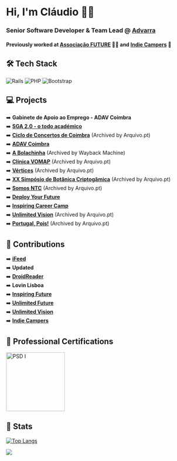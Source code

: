 # Hi, I'm Cláudio 👋😄
### Senior Software Developer & Team Lead @ [Advarra](https://www.advarra.com/)
#### Previously worked at [Associação FUTURE](https://inspiring.future.pt/) 👨‍🏫 and [Indie Campers](https://indiecampers.com/) 🚐

## 🛠 Tech Stack
![Rails](https://img.shields.io/badge/rails-%23CC0000.svg?logo=ruby-on-rails&logoColor=white&style=for-the-badge)
![PHP](https://img.shields.io/badge/php-%23777BB4.svg?logo=php&logoColor=white&style=for-the-badge)
![Bootstrap](https://img.shields.io/badge/bootstrap-%23563D7C.svg?logo=bootstrap&logoColor=white&style=for-the-badge)

## 💻 Projects
➡️ **Gabinete de Apoio ao Emprego - ADAV Coimbra**<br>
➡️ **[SGA 2.0 - o todo académico](https://senhas.claudioduarte.pt)**<br>
➡️ **[Ciclo de Concertos de Coimbra](https://arquivo.pt/wayback/20220520012137/https://www.cicloconcertoscoimbra.com/)** (Archived by Arquivo.pt)<br>
➡️ **[ADAV Coimbra](https://adavcoimbra.pt/)**<br>
➡️ **[A Bolachinha](https://web.archive.org/web/20240613235946/https://bolachinha.adavcoimbra.pt/)** (Archived by Wayback Machine)<br>
➡️ **[Clínica VOMAP](https://arquivo.pt/wayback/20220413222324/https://clinicavomap.pt/)** (Archived by Arquivo.pt)<br>
➡️ **[Vértices](https://arquivo.pt/wayback/20230123003558/https://vertices.pt/)** (Archived by Arquivo.pt)<br>
➡️ **[XX Simpósio de Botânica Criptogâmica](https://arquivo.pt/wayback/20210925131410/https://criptogamia.up.pt/)** (Archived by Arquivo.pt)<br>
➡️ **[Somos NTC](https://arquivo.pt/wayback/20211107041349/https://somosntc.wordpress.com/)** (Archived by Arquivo.pt)<br>
➡️ **[Deploy Your Future](https://deploy.future.pt/)**<br>
➡️ **[Inspiring Career Camp](https://careercamp.pt/)**<br>
➡️ **[Unlimited Vision](https://arquivo.pt/wayback/20200310215915/https://www.unlimitedvision.pt/)** (Archived by Arquivo.pt)<br>
➡️ **[Portugal, Pois!](https://arquivo.pt/wayback/20200310215915/https://www.portugalpois.pt/)** (Archived by Arquivo.pt)

## 🤝 Contributions
➡️ **[iFeed](https://ifeed.pt)**<br>
➡️ **Updated**<br>
➡️ **[DroidReader](https://droidreader.pt/)**<br>
➡️ **Lovin Lisboa**<br>
➡️ **[Inspiring Future](https://inspiring.future.pt/)**<br>
➡️ **[Unlimited Future](https://unlimited.future.pt/)**<br>
➡️ **[Unlimited Vision](https://unlimitedvision.pt/)**<br>
➡️ **[Indie Campers](https://indiecampers.com/)**<br>

## 🏅 Professional Certifications
<a href="https://www.credly.com/badges/f2b8aca8-f56a-4a16-ba44-b1fe0a251099" target="_blank"><img src="https://github.com/user-attachments/assets/31d751b9-7752-413c-b140-2ee392c2cdc2" alt="PSD I" width="160"/></a>

## 💎 Stats
[![Top Langs](https://github-readme-stats.vercel.app/api/top-langs/?username=claudioduarte&layout=compact)](https://github.com/anuraghazra/github-readme-stats)<br>

<!-- View Count -->
![](https://hit.yhype.me/github/profile?user_id=4729521)
